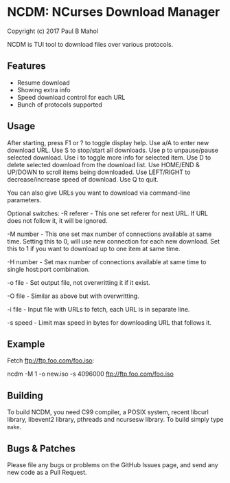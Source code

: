 NCDM: NCurses Download Manager
==============================

Copyright (c) 2017 Paul B Mahol

NCDM is TUI tool to download files over various protocols.

Features
--------

* Resume download
* Showing extra info
* Speed download control for each URL
* Bunch of protocols supported

Usage
-----

After starting, press F1 or ? to toggle display help.
Use a/A to enter new download URL.
Use S to stop/start all downloads.
Use p to unpause/pause selected download.
Use i to toggle more info for selected item.
Use D to delete selected download from the download list.
Use HOME/END & UP/DOWN to scroll items being downloaded.
Use LEFT/RIGHT to decrease/increase speed of download.
Use Q to quit.

You can also give URLs you want to download via command-line parameters.

Optional switches:
-R referer - This one set referer for next URL. If URL does not follow it, it
             will be ignored.

-M number  - This one set max number of connections available at same time.
             Setting this to 0, will use new connection for each new download.
             Set this to 1 if you want to download up to one item at same time.

-H number  - Set max number of connections available at same time to
             single host:port combination.

-o file    - Set output file, not overwritting it if it exist.

-O file    - Similar as above but with overwritting.

-i file    - Input file with URLs to fetch, each URL is in separate line.

-s speed   - Limit max speed in bytes for downloading URL that follows it.

Example
-------

Fetch ftp://ftp.foo.com/foo.iso:

ncdm -M 1 -o new.iso -s 4096000 ftp://ftp.foo.com/foo.iso

Building
--------

To build NCDM, you need C99 compiler, a POSIX system, recent libcurl
library, libevent2 library, pthreads and ncursesw library.
To build simply type `make`.

Bugs & Patches
--------------

Please file any bugs or problems on the GitHub Issues page, and send
any new code as a Pull Request.
